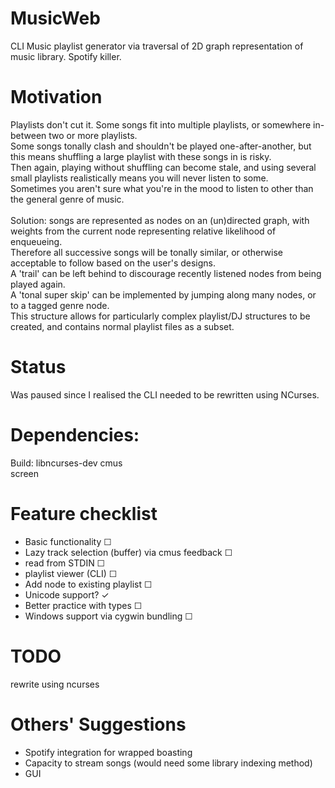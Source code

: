 # MusicWeb
CLI Music playlist generator via traversal of 2D graph representation of music library. Spotify killer.

# Motivation
Playlists don't cut it. Some songs fit into multiple playlists, or somewhere in-between two or more playlists.<br>
Some songs tonally clash and shouldn't be played one-after-another, but this means shuffling a large playlist with these songs in is risky.<br>
Then again, playing without shuffling can become stale, and using several small playlists realistically means you will never listen to some.<br>
Sometimes you aren't sure what you're in the mood to listen to other than the general genre of music.<br>
<br>
Solution: songs are represented as nodes on an (un)directed graph, with weights from the current node representing relative likelihood of enqueueing. <br>
Therefore all successive songs will be tonally similar, or otherwise acceptable to follow based on the user's designs.<br>
A 'trail' can be left behind to discourage recently listened nodes from being played again. <br>
A 'tonal super skip' can be implemented by jumping along many nodes, or to a tagged genre node. <br>
This structure allows for particularly complex playlist/DJ structures to be created, and contains normal playlist files as a subset.



# Status
Was paused since I realised the CLI needed to be rewritten using NCurses.

# Dependencies:
Build: libncurses-dev
cmus<br>
screen

# Feature checklist
* Basic functionality                                               ☐
* Lazy track selection (buffer) via cmus feedback                   ☐
* read from STDIN                                                   ☐
* playlist viewer (CLI)                                             ☐
* Add node to existing playlist                                     ☐
* Unicode support?                                                  ✓
* Better practice with types                                        ☐
* Windows support via cygwin bundling                               ☐

# TODO
rewrite using ncurses

# Others' Suggestions
* Spotify integration for wrapped boasting
* Capacity to stream songs (would need some library indexing method)
* GUI
